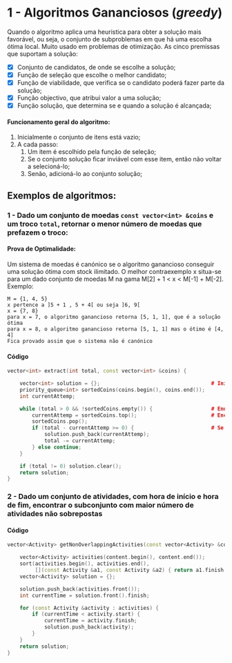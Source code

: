 # 1 - Algoritmos Gananciosos (*greedy*)

Quando o algoritmo aplica uma heuristica para obter a solução mais favorável, ou seja, o conjunto de subproblemas em que há uma escolha ótima local. Muito usado em problemas de otimização. As cinco premissas que suportam a solução: <br>

- [x] Conjunto de candidatos, de onde se escolhe a solução;
- [x] Função de seleção que escolhe o melhor candidato;
- [x] Função de viabilidade, que verifica se o candidato poderá fazer parte da solução;
- [x] Função objectivo, que atribui valor a uma solução;
- [x] Função solução, que determina se e quando a solução é alcançada;

#### Funcionamento geral do algoritmo:

1. Inicialmente o conjunto de itens está vazio;
2. A cada passo:
   1. Um item é escolhido pela função de seleção;
   2. Se o conjunto solução ficar inviável com esse item, então não voltar a selecioná-lo;
   3. Senão, adicioná-lo ao conjunto solução;
   
## Exemplos de algoritmos: <br>

### 1 - Dado um conjunto de moedas `const vector<int> &coins` e um troco `total`, retornar o menor número de moedas que prefazem o troco: <br>

#### Prova de Optimalidade:

Um sistema de moedas é canónico se o algoritmo ganancioso conseguir uma solução ótima com stock ilimitado. O melhor contraexemplo x situa-se para um dado conjunto de moedas M na gama M[2] + 1 < x < M[-1] + M[-2]. <br>
Exemplo: <br>
````
M = {1, 4, 5}
x pertence a ]5 + 1 , 5 + 4[ ou seja ]6, 9[
x = {7, 8}
para x = 7, o algoritmo ganancioso retorna [5, 1, 1], que é a solução ótima
para x = 8, o algoritmo ganancioso retorna [5, 1, 1] mas o ótimo é [4, 4]
Fica provado assim que o sistema não é canónico
````
#### Código
`````c++
vector<int> extract(int total, const vector<int> &coins) {

    vector<int> solution = {};                                    # Inicialmente o conjunto solução está vazio
    priority_queue<int> sortedCoins(coins.begin(), coins.end());
    int currentAttemp;

    while (total > 0 && !sortedCoins.empty()) {                   # Enquanto a solução não existir
        currentAttemp = sortedCoins.top();                        # Encontra-se o melhor candidato naquela altura
        sortedCoins.pop();
        if (total - currentAttemp >= 0) {                         # Se viável, então acrescenta-se à solução
            solution.push_back(currentAttemp);
            total -= currentAttemp;
        } else continue;
    }

    if (total != 0) solution.clear();
    return solution;
}
`````

### 2 - Dado um conjunto de atividades, com hora de início e hora de fim, encontrar o subconjunto com maior número de atividades não sobrepostas

#### Código
`````c++
vector<Activity> getNonOverlappingActivities(const vector<Activity> &content) {

    vector<Activity> activities(content.begin(), content.end());
    sort(activities.begin(), activities.end(), 
         [](const Activity &a1, const Activity &a2) { return a1.finish < a2.finish;} );
    vector<Activity> solution = {};

    solution.push_back(activities.front());
    int currentTime = solution.front().finish;

    for (const Activity &activity : activities) {
        if (currentTime < activity.start) {
            currentTime = activity.finish;
            solution.push_back(activity);
        }
    }
    return solution;
}
`````

